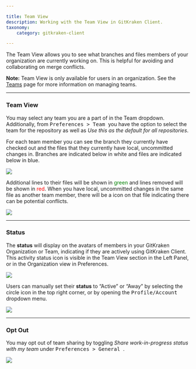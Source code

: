 ```yaml
---

title: Team View
description: Working with the Team View in GitKraken Client.
taxonomy:
    category: gitkraken-client

---
```


The <i class="fas fa-users"></i> Team View allows you to see what branches and files members of your organization are currently working on. This is helpful for avoiding and collaborating on merge conflicts.

<div class="callout callout--basic">
    <p><strong>Note:</strong> Team View is only available for users in an organization. See the <a href="/start-here/teams/">Teams</a> page for more information on managing teams.</p>
</div>

***

### Team View

You may select any team you are a part of in the Team dropdown. Additionally, from <kbd> Preferences > Team </kbd> you have the option to select the team for the repository as well as _Use this as the default for all repositories_.

For each team member you can see the branch they currently have checked out and the files that they currently have local, uncommitted changes in. Branches are indicated below in white and files are indicated below in blue.

<img src="/wp-content/uploads//teams/branch-and-file.png" srcset="/wp-content/uploads//teams/branch-and-file.png" class="img-bordered img-responsive center">

Additional lines to their files will be shown in <span style="color: green;">green</span> and lines removed will be shown in <span style="color: red;">red</span>. When you have local, uncommitted changes in the same file as another team member, there will be a <i class="fas fa-exclamation-triangle" style="color:orange"></i> icon on that file indicating there can be potential conflicts.

<img src="/wp-content/uploads//teams/file-changes.png" srcset="/wp-content/uploads//teams/file-changes.png" class="img-bordered img-responsive center">

***

### Status

The  <i class="fas fa-circle" style="color:green"></i> **status**  will display on the avatars of members in your GitKraken Organization or Team, indicating if they are actively using GitKraken Client. This activity status icon is visible in the Team View section in the Left Panel, or in the Organization view in Preferences.

<img src="/wp-content/uploads//teams/status-in-teams.png" class="img-bordered img-responsive center">

Users can manually set their **status** to “Active” or “Away” by selecting the circle icon in the top right corner, or by opening the <kbd>Profile/Account</kbd> dropdown menu.

<img src="/wp-content/uploads//teams/status-by-profile.png" srcset="/wp-content/uploads//teams/status-by-profile@2x.png" class="img-bordered img-responsive center">




***

### Opt Out

You may opt out of team sharing by toggling _Share work-in-progress status with my team_ under <kbd> Preferences > General </kbd>.

<img src="/wp-content/uploads//teams/team-setting.png" srcset="/wp-content/uploads//teams/team-setting@2x.png" class="img-bordered img-responsive center">